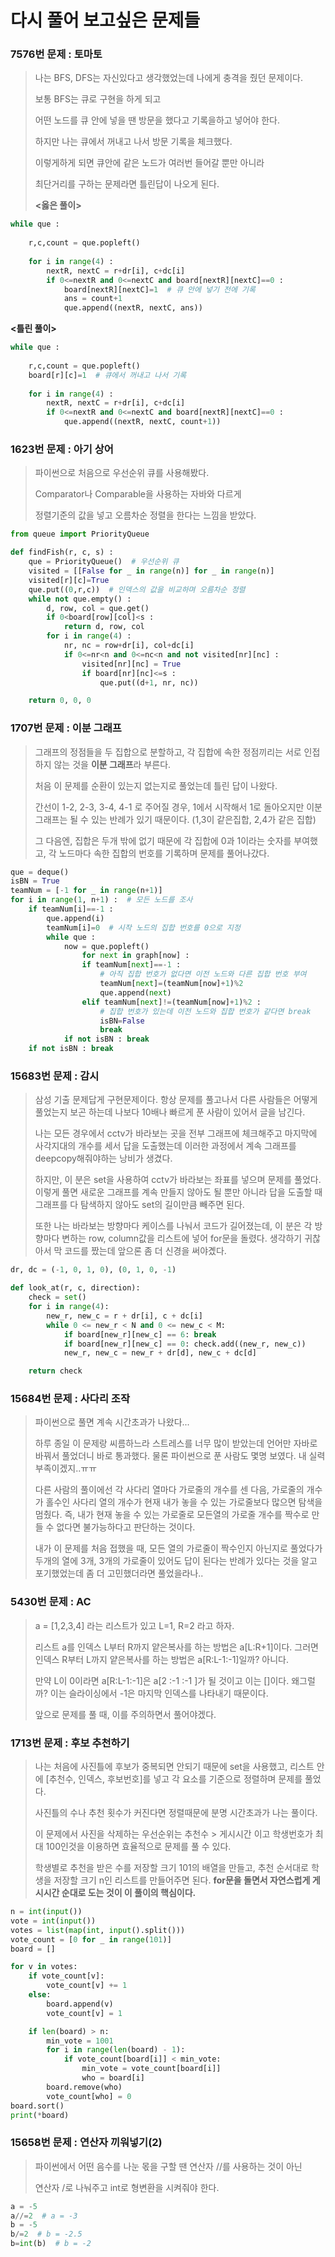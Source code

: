 # 다시 풀어 보고싶은 문제들



### 7576번 문제 : 토마토

> 나는 BFS, DFS는 자신있다고 생각했었는데 나에게 충격을 줬던 문제이다.
>
> 보통 BFS는 큐로 구현을 하게 되고
>
> 어떤 노드를 큐 안에 넣을 땐 방문을 했다고 기록을하고 넣어야 한다.
>
> 하지만 나는 큐에서 꺼내고 나서 방문 기록을 체크했다.
>
> 이렇게하게 되면 큐안에 같은 노드가 여러번 들어갈 뿐만 아니라
>
> 최단거리를 구하는 문제라면 틀린답이 나오게 된다.
>
> **<옳은 풀이>**

```python
while que :
    
    r,c,count = que.popleft()
    
    for i in range(4) :
        nextR, nextC = r+dr[i], c+dc[i]
        if 0<=nextR and 0<=nextC and board[nextR][nextC]==0 :
            board[nextR][nextC]=1  # 큐 안에 넣기 전에 기록
            ans = count+1
            que.append((nextR, nextC, ans))
```

**<틀린 풀이>**

```python
while que :
    
    r,c,count = que.popleft()
    board[r][c]=1  # 큐에서 꺼내고 나서 기록
    
    for i in range(4) :
        nextR, nextC = r+dr[i], c+dc[i]
        if 0<=nextR and 0<=nextC and board[nextR][nextC]==0 :
            que.append((nextR, nextC, count+1))
```



### 1623번 문제 : 아기 상어

> 파이썬으로 처음으로 우선순위 큐를 사용해봤다.
>
> Comparator나 Comparable을 사용하는 자바와 다르게
>
> 정렬기준의 값을 넣고 오름차순 정렬을 한다는 느낌을 받았다.

```python
from queue import PriorityQueue

def findFish(r, c, s) :
    que = PriorityQueue()  # 우선순위 큐
    visited = [[False for _ in range(n)] for _ in range(n)]
    visited[r][c]=True
    que.put((0,r,c))  # 인덱스의 값을 비교하며 오름차순 정렬
    while not que.empty() :
        d, row, col = que.get()
        if 0<board[row][col]<s : 
            return d, row, col
        for i in range(4) :
            nr, nc = row+dr[i], col+dc[i]
            if 0<=nr<n and 0<=nc<n and not visited[nr][nc] :
                visited[nr][nc] = True
                if board[nr][nc]<=s :
                    que.put((d+1, nr, nc))

    return 0, 0, 0
```



### 1707번 문제 : 이분 그래프

> 그래프의 정점들을 두 집합으로 분할하고, 각 집합에 속한 정점끼리는 서로 인접하지 않는 것을 **이분 그래프**라 부른다.
>
> 처음 이 문제를 순환이 있는지 없는지로 풀었는데 틀린 답이 나왔다.
>
> 간선이 1-2, 2-3, 3-4, 4-1 로 주어질 경우, 1에서 시작해서 1로 돌아오지만 이분 그래프는 될 수 있는 반례가 있기 때문이다. (1,3이 같은집합, 2,4가 같은 집합)
>
> 그 다음엔, 집합은 두개 밖에 없기 때문에 각 집합에 0과 1이라는 숫자를 부여했고, 각 노드마다 속한 집합의 번호를 기록하며 문제를 풀어나갔다.

```python
que = deque()
isBN = True
teamNum = [-1 for _ in range(n+1)]
for i in range(1, n+1) :  # 모든 노드를 조사
    if teamNum[i]==-1 :
        que.append(i)
        teamNum[i]=0  # 시작 노드의 집합 번호를 0으로 지정
        while que :
            now = que.popleft()
                for next in graph[now] :
                if teamNum[next]==-1 :  
                    # 아직 집합 번호가 없다면 이전 노드와 다른 집합 번호 부여
                    teamNum[next]=(teamNum[now]+1)%2
                    que.append(next)
                elif teamNum[next]!=(teamNum[now]+1)%2 :  
                    # 집합 번호가 있는데 이전 노드와 집합 번호가 같다면 break
                    isBN=False
                    break
            if not isBN : break
    if not isBN : break
```



### 15683번 문제 : 감시

> 삼성 기출 문제답게 구현문제이다. 항상 문제를 풀고나서 다른 사람들은 어떻게 풀었는지 보곤 하는데 나보다 10배나 빠르게 푼 사람이 있어서 글을 남긴다.
>
> 나는 모든 경우에서 cctv가 바라보는 곳을 전부 그래프에 체크해주고 마지막에 사각지대의 개수를 세서 답을 도출했는데 이러한 과정에서 계속 그래프를 deepcopy해줘야하는 낭비가 생겼다.
>
> 하지만, 이 분은 set을 사용하여 cctv가 바라보는 좌표를 넣으며 문제를 풀었다. 이렇게 풀면 새로운 그래프를 계속 만들지 않아도 될 뿐만 아니라 답을 도출할 때 그래프를 다 탐색하지 않아도 set의 길이만큼 빼주면 된다. 
>
> 또한 나는 바라보는 방향마다 케이스를 나눠서 코드가 길어졌는데, 이 분은 각 방향마다 변하는 row, column값을 리스트에 넣어 for문을 돌렸다.  생각하기 귀찮아서 막 코드를 짰는데 앞으론 좀 더 신경을 써야곘다.

```python
dr, dc = (-1, 0, 1, 0), (0, 1, 0, -1)

def look_at(r, c, direction):
    check = set()
    for i in range(4):
        new_r, new_c = r + dr[i], c + dc[i]
        while 0 <= new_r < N and 0 <= new_c < M:
            if board[new_r][new_c] == 6: break
            if board[new_r][new_c] == 0: check.add((new_r, new_c))
            new_r, new_c = new_r + dr[d], new_c + dc[d]

    return check
```



### 15684번 문제 : 사다리 조작

> 파이썬으로 풀면 계속 시간초과가 나왔다...  
>
> 하루 종일 이 문제랑 씨름하느라 스트레스를 너무 많이 받았는데 언어만 자바로 바꿔서 풀었더니 바로 통과했다. 물론 파이썬으로 푼 사람도 몇명 보였다. 내 실력 부족이겠지..ㅠㅠ
>
> 다른 사람의 풀이에선 각 사다리 열마다 가로줄의 개수를 센 다음, 가로줄의 개수가 홀수인 사다리 열의 개수가 현재 내가 놓을 수 있는 가로줄보다 많으면 탐색을 멈췄다. 즉, 내가 현재 놓을 수 있는 가로줄로 모든열의 가로줄 개수를 짝수로 만들 수 없다면 불가능하다고 판단하는 것이다.
>
> 내가 이 문제를 처음 접했을 때, 모든 열의 가로줄이 짝수인지 아닌지로 풀었다가 두개의 열에 3개, 3개의 가로줄이 있어도 답이 된다는 반례가 있다는 것을 알고 포기했었는데 좀 더 고민했더라면 풀었을라나..



### 5430번 문제 : AC

>a = [1,2,3,4] 라는 리스트가 있고 L=1, R=2 라고 하자.
>
>리스트 a를 인덱스 L부터 R까지 얕은복사를 하는 방법은 a[L:R+1]이다. 그러면 인덱스 R부터 L까지 얕은복사를 하는 방법은 a[R:L-1:-1]일까? 아니다.
>
>만약 L이 0이라면 a[R:L-1:-1]은 a[2 :-1 :-1 ]가 될 것이고 이는 []이다. 왜그럴까? 이는 슬라이싱에서 -1은 마지막 인덱스를 나타내기 때문이다.
>
>앞으로 문제를 풀 때, 이를 주의하면서 풀어야겠다.



### 1713번 문제 : 후보 추천하기

> 나는 처음에 사진틀에 후보가 중복되면 안되기 때문에 set을 사용했고, 리스트 안에 [추천수, 인덱스, 후보번호]를 넣고 각 요소를 기준으로 정렬하며 문제를 풀었다.
>
> 사진틀의 수나 추천 횟수가 커진다면 정렬때문에 분명 시간초과가 나는 풀이다.
>
> 이 문제에서 사진을 삭제하는 우선순위는 추천수 > 게시시간 이고 학생번호가 최대 100인것을 이용하면 효율적으로 문제를 풀 수 있다.
>
> 학생별로 추천을 받은 수를 저장할 크기 101의 배열을 만들고,  추천 순서대로 학생을 저장할 크기 n인 리스트를 만들어주면 된다. **for문을 돌면서 자연스럽게 게시시간 순대로 도는 것이 이 풀이의 핵심이다.**

```python
n = int(input())
vote = int(input())
votes = list(map(int, input().split()))
vote_count = [0 for _ in range(101)]
board = []

for v in votes:
    if vote_count[v]:
        vote_count[v] += 1
    else:
        board.append(v)
        vote_count[v] = 1

    if len(board) > n:
        min_vote = 1001
        for i in range(len(board) - 1):
            if vote_count[board[i]] < min_vote:
                min_vote = vote_count[board[i]]
                who = board[i]
        board.remove(who)
        vote_count[who] = 0
board.sort()
print(*board)
```



### 15658번 문제 : 연산자 끼워넣기(2)

> 파이썬에서 어떤 음수를 나눈 몫을 구할 땐 연산자 //를 사용하는 것이 아닌
>
> 연산자 /로 나눠주고 int로 형변환을 시켜줘야 한다.

```python
a = -5
a//=2  # a = -3
b = -5
b/=2  # b = -2.5
b=int(b)  # b = -2
```

